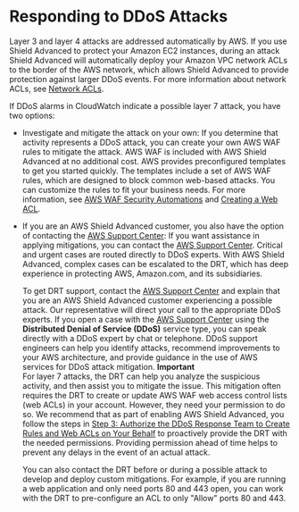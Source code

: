 # Responding to DDoS Attacks<a name="ddos-responding"></a>

Layer 3 and layer 4 attacks are addressed automatically by AWS\. If you use Shield Advanced to protect your Amazon EC2 instances, during an attack Shield Advanced will automatically deploy your Amazon VPC network ACLs to the border of the AWS network, which allows Shield Advanced to provide protection against larger DDoS events\. For more information about network ACLs, see [Network ACLs](http://docs.aws.amazon.com/AmazonVPC/latest/UserGuide/VPC_ACLs.html)\.

If DDoS alarms in CloudWatch  indicate a possible layer 7 attack, you have two options:

+ Investigate and mitigate the attack on your own: If you determine that activity represents a DDoS attack, you can create your own AWS WAF rules to mitigate the attack\. AWS WAF is included with AWS Shield Advanced at no additional cost\. AWS provides preconfigured templates to get you started quickly\. The templates include a set of AWS WAF rules, which are designed to block common web\-based attacks\. You can customize the rules to fit your business needs\. For more information, see [AWS WAF Security Automations](https://aws.amazon.com/answers/security/aws-waf-security-automations/) and [Creating a Web ACL](web-acl-creating.md)\. 

+ If you are an AWS Shield Advanced customer, you also have the option of contacting the [AWS Support Center](https://console.aws.amazon.com/support/home#/): If you want assistance in applying mitigations, you can contact the [AWS Support Center](https://console.aws.amazon.com/support/home#/)\. Critical and urgent cases are routed directly to DDoS experts\. With AWS Shield Advanced, complex cases can be escalated to the DRT, which has deep experience in protecting AWS, Amazon\.com, and its subsidiaries\. 

  To get DRT support, contact the [AWS Support Center](https://console.aws.amazon.com/support/home#/) and explain that you are an AWS Shield Advanced customer experiencing a possible attack\. Our representative will direct your call to the appropriate DDoS experts\. If you open a case with the [AWS Support Center](https://console.aws.amazon.com/support/home#/) using the **Distributed Denial of Service \(DDoS\)** service type, you can speak directly with a DDoS expert by chat or telephone\. DDoS support engineers can help you identify attacks, recommend improvements to your AWS architecture, and provide guidance in the use of AWS services for DDoS attack mitigation\.
**Important**  
For layer 7 attacks, the DRT can help you analyze the suspicious activity, and then assist you to mitigate the issue\. This mitigation often requires the DRT to create or update AWS WAF web access control lists \(web ACLs\) in your account\. However, they need your permission to do so\. We recommend that as part of enabling AWS Shield Advanced, you follow the steps in [Step 3: Authorize the DDoS Response Team to Create Rules and Web ACLs on Your Behalf](authorize-DRT.md) to proactively provide the DRT with the needed permissions\. Providing permission ahead of time helps to prevent any delays in the event of an actual attack\.

  You can also contact the DRT before or during a possible attack to develop and deploy custom mitigations\. For example, if you are running a web application and only need ports 80 and 443 open, you can work with the DRT to pre\-configure an ACL to only "Allow" ports 80 and 443\.
